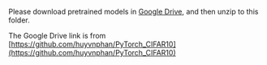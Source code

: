 Please download pretrained models in [Google Drive](https://drive.google.com/file/d/17fmN8eQdLpq2jIMQ_X0IXDPXfI9oVWgq/view?usp=sharing), and then unzip to this folder.

The Google Drive link is from [https://github.com/huyvnphan/PyTorch_CIFAR10](https://github.com/huyvnphan/PyTorch_CIFAR10)
